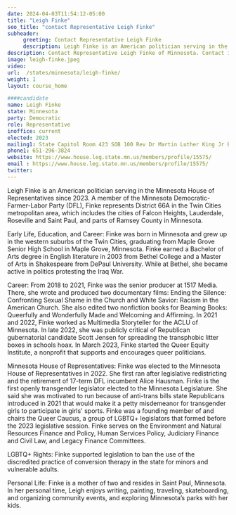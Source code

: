 ```yaml
---
date: 2024-04-03T11:54:12-05:00
title: "Leigh Finke"
seo_title: "contact Representative Leigh Finke"
subheader:
     greeting: Contact Representative Leigh Finke
     description: Leigh Finke is an American politician serving in the Minnesota House of Representatives since 2023. A member of the Minnesota Democratic-Farmer-Labor Party (DFL), Finke represents District 66A in the Twin Cities metropolitan area, which includes the cities of Falcon Heights, Lauderdale, Roseville and Saint Paul, and parts of Ramsey County in Minnesota.
description: Contact Representative Leigh Finke of Minnesota. Contact information for Leigh Finke includes email address, phone number, and mailing address.
image: leigh-finke.jpeg
video:
url:  /states/minnesota/leigh-finke/
weight: 1
layout: course_home

####candidate
name: Leigh Finke
state: Minnesota
party: Democratic
role: Representative
inoffice: current
elected: 2023
mailing1: State Capitol Room 423 SOB 100 Rev Dr Martin Luther King Jr Blvd St. Paul, MN 55155-1298
phone1: 651-296-3824
website: https://www.house.leg.state.mn.us/members/profile/15575/
email : https://www.house.leg.state.mn.us/members/profile/15575/
twitter:
---
```


Leigh Finke is an American politician serving in the Minnesota House of Representatives since 2023. A member of the Minnesota Democratic-Farmer-Labor Party (DFL), Finke represents District 66A in the Twin Cities metropolitan area, which includes the cities of Falcon Heights, Lauderdale, Roseville and Saint Paul, and parts of Ramsey County in Minnesota.

Early Life, Education, and Career:
Finke was born in Minnesota and grew up in the western suburbs of the Twin Cities, graduating from Maple Grove Senior High School in Maple Grove, Minnesota. Finke earned a Bachelor of Arts degree in English literature in 2003 from Bethel College and a Master of Arts in Shakespeare from DePaul University. While at Bethel, she became active in politics protesting the Iraq War.

Career:
From 2018 to 2021, Finke was the senior producer at 1517 Media. There, she wrote and produced two documentary films: Ending the Silence: Confronting Sexual Shame in the Church and White Savior: Racism in the American Church. She also edited two nonfiction books for Beaming Books: Queerfully and Wonderfully Made and Welcoming and Affirming. In 2021 and 2022, Finke worked as Multimedia Storyteller for the ACLU of Minnesota. In late 2022, she was publicly critical of Republican gubernatorial candidate Scott Jensen for spreading the transphobic litter boxes in schools hoax. In March 2023, Finke started the Queer Equity Institute, a nonprofit that supports and encourages queer politicians.

Minnesota House of Representatives:
Finke was elected to the Minnesota House of Representatives in 2022. She first ran after legislative redistricting and the retirement of 17-term DFL incumbent Alice Hausman. Finke is the first openly transgender legislator elected to the Minnesota Legislature. She said she was motivated to run because of anti-trans bills state Republicans introduced in 2021 that would make it a petty misdemeanor for transgender girls to participate in girls' sports. Finke was a founding member of and chairs the Queer Caucus, a group of LGBTQ+ legislators that formed before the 2023 legislative session. Finke serves on the Environment and Natural Resources Finance and Policy, Human Services Policy, Judiciary Finance and Civil Law, and Legacy Finance Committees.

LGBTQ+ Rights:
Finke supported legislation to ban the use of the discredited practice of conversion therapy in the state for minors and vulnerable adults.

Personal Life:
Finke is a mother of two and resides in Saint Paul, Minnesota. In her personal time, Leigh enjoys writing, painting, traveling, skateboarding, and organizing community events, and exploring Minnesota’s parks with her kids.
